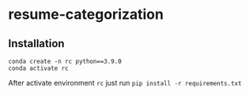 # resume-categorization

## Installation

```
conda create -n rc python==3.9.0
conda activate rc

```
After activate environment ```rc``` just run ```pip install -r requirements.txt```